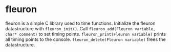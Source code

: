 # fleuron

fleuron is a simple C library used to time functions. Initialize the fleuron datastructure with `fleuron_init()`. Call `fleuron_add(Fleuron variable, char* comment)` to set timing points. `fleuron_print(Fleuron variable)` prints all timing points to the console. `fleuron_delete(Fleuron variable)` frees the datastructure.
